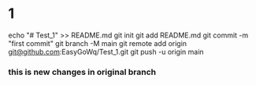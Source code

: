 # 1
echo "# Test_1" >> README.md
git init
git add README.md
git commit -m "first commit"
git branch -M main
git remote add origin git@github.com:EasyGoWq/Test_1.git
git push -u origin main


### this is new changes in original branch
